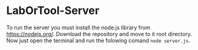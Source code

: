 # LabOrTool-Server

To run the server you must install the node.js library from https://nodejs.org/. Download the repository and move to it
root directory. Now just open the terminal and run the folowing comand `node server.js`.
